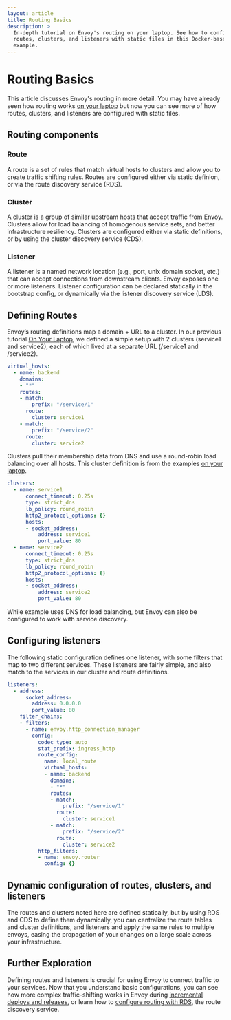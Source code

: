 ```yaml
---
layout: article
title: Routing Basics
description: >
  In-depth tutorial on Envoy's routing on your laptop. See how to configure
  routes, clusters, and listeners with static files in this Docker-based
  example.
---
```


[//]: # ( Copyright 2018 Turbine Labs, Inc.                                   )
[//]: # ( we may not use this file except in compliance with the License.     )
[//]: # ( we may obtain a copy of the License at                              )
[//]: # (                                                                     )
[//]: # (     http://www.apache.org/licenses/LICENSE-2.0                      )
[//]: # (                                                                     )
[//]: # ( Unless required by applicable law or agreed to in writing, software )
[//]: # ( distributed under the License is distributed on an "AS IS" BASIS,   )
[//]: # ( WITHOUT WARRANTIES OR CONDITIONS OF ANY KIND, either express or     )
[//]: # ( implied. See the License for the specific language governing        )
[//]: # ( permissions and limitations under the License.                      )

[//]: # (Routing Basics)

# Routing Basics

This article discusses Envoy's routing in more detail. You may have already
seen how routing works
[on your laptop](on-your-laptop.html)
but now you can see more of how routes, clusters, and listeners are configured
with static files.

## Routing components

### Route

A route is a set of rules that match virtual hosts to clusters and allow you to
create traffic shifting rules. Routes are configured either via static
definion, or via the route discovery service (RDS).

### Cluster

A cluster is a group of similar upstream hosts that accept traffic from Envoy.
Clusters allow for load balancing of homogenous service sets, and better
infrastructure resiliency. Clusters are configured either via static
definitions, or by using the cluster discovery service (CDS).

### Listener

A listener is a named network location (e.g., port, unix domain socket, etc.)
that can accept connections from  downstream clients. Envoy exposes one or more
listeners. Listener configuration can be declared statically in the bootstrap
config, or dynamically via the listener discovery service (LDS).

## Defining Routes

Envoy’s routing definitions map a domain + URL to a cluster. In our previous
tutorial
[On Your Laptop](on-your-laptop.html),
we defined a simple setup with 2 clusters (service1 and service2), each of
which lived at a separate URL (/service1 and /service2).

```yaml
virtual_hosts:
  - name: backend
    domains:
    - "*"
    routes:
    - match:
        prefix: "/service/1"
      route:
        cluster: service1
    - match:
        prefix: "/service/2"
      route:
        cluster: service2
```

Clusters pull their membership data from DNS and use a round-robin load
balancing over all hosts. This cluster definition is from the examples
[on your laptop](on-your-laptop.html).

```yaml
clusters:
  - name: service1
      connect_timeout: 0.25s
      type: strict_dns
      lb_policy: round_robin
      http2_protocol_options: {}
      hosts:
      - socket_address:
          address: service1
          port_value: 80
  - name: service2
      connect_timeout: 0.25s
      type: strict_dns
      lb_policy: round_robin
      http2_protocol_options: {}
      hosts:
      - socket_address:
          address: service2
          port_value: 80
```

While example uses DNS for load balancing, but Envoy can also be configured to
work with service discovery.

## Configuring listeners

The following static configuration defines one listener, with some filters that
map to two different services. These listeners are fairly simple, and also
match to the services in our cluster and route definitions.

```yaml
listeners:
  - address:
      socket_address:
        address: 0.0.0.0
        port_value: 80
    filter_chains:
    - filters:
      - name: envoy.http_connection_manager
        config:
          codec_type: auto
          stat_prefix: ingress_http
          route_config:
            name: local_route
            virtual_hosts:
            - name: backend
              domains:
              - "*"
              routes:
              - match:
                  prefix: "/service/1"
                route:
                  cluster: service1
              - match:
                  prefix: "/service/2"
                route:
                  cluster: service2
          http_filters:
          - name: envoy.router
            config: {}
```

## Dynamic configuration of routes, clusters, and listeners

The routes and clusters noted here are defined statically, but by using RDS and
CDS to define them dynamically, you can centralize the route tables and cluster
definitions, and listeners and apply the same rules to multiple envoys, easing
the propagation of your changes on a large scale across your infrastructure.


## Further Exploration

Defining routes and listeners is crucial for using Envoy to connect traffic to
your services. Now that you understand basic configurations, you can see how
more complex traffic-shifting works in Envoy during
[incremental deploys and releases](incremental-deploys.html),
or learn how to
[configure routing with RDS](routing-configuration.html),
the route discovery service.
